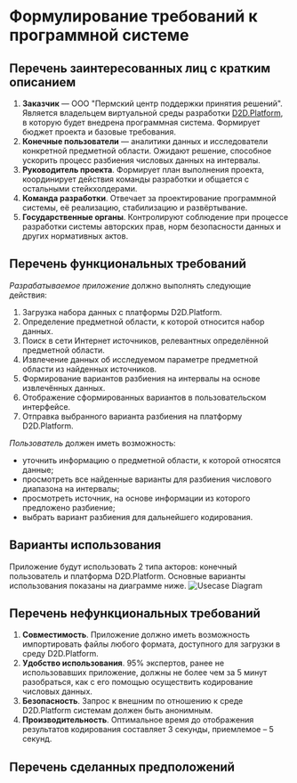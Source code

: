 # Формулирование требований к программной системе
## Перечень заинтересованных лиц с кратким описанием
1. **Заказчик** — ООО "Пермский центр поддержки принятия решений". Является владельцем виртуальной среды разработки [D2D.Platform](https://d2d-platform.tech), в которую будет внедрена программная система. Формирует бюджет проекта и базовые требования.
2. **Конечные пользователи** — аналитики данных и исследователи конкретной предметной области. Ожидают решение, способное ускорить процесс разбиения числовых данных на интервалы.
3. **Руководитель проекта**. Формирует план выполнения проекта, координирует действия команды разработки и общается с остальными стейкхолдерами.
4. **Команда разработки**. Отвечает за проектирование программной системы, её реализацию, стабилизацию и развёртывание.
5. **Государственные органы**. Контролируют соблюдение при процессе разработки системы авторских прав, норм безопасности данных и других нормативных актов.
## Перечень функциональных требований
*Разрабатываемое приложение* должно выполнять следующие действия:
1. Загрузка набора данных с платформы D2D.Platform.
2. Определение предметной области, к которой относится набор данных.
3. Поиск в сети Интернет источников, релевантных определённой предметной области.
4. Извлечение данных об исследуемом параметре предметной области из найденных источников.
5. Формирование вариантов разбиения на интервалы на основе извлечённых данных.
6. Отображение сформированных вариантов в пользовательском интерфейсе.
7. Отправка выбранного варианта разбиения на платформу D2D.Platform.

*Пользователь* должен иметь возможность:
  * уточнить информацию о предметной области, к которой относятся данные;
  * просмотреть все найденные варианты для разбиения числового диапазона на интервалы;
  * просмотреть источник, на основе информации из которого предложено разбиение;
  * выбрать вариант разбиения для дальнейшего кодирования.
## Варианты использования
Приложение будут использовать 2 типа акторов: конечный пользователь и платформа D2D.Platform. Основные варианты использования показаны на диаграмме ниже.
![Usecase Diagram](https://yuml.me/hseperm/ica-usecase.svg)
## Перечень нефункциональных требований
1. **Совместимость**. Приложение должно иметь возможность импортировать файлы любого формата, доступного для загрузки в среду D2D.Platform.
2. **Удобство использования**. 95% экспертов, ранее не использовавших приложение, должны не более чем за 5 минут разобраться, как с его помощью осуществить кодирование числовых данных.
3. **Безопасность**. Запрос к внешним по отношению к среде D2D.Platform системам должен быть анонимным.
4. **Производительность**. Оптимальное время до отображения результатов кодирования составляет 3 секунды, приемлемое – 5 секунд.
## Перечень сделанных предположений
